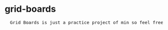 # grid-boards
<pre>
  Grid Boards is just a practice project of min so feel free to contribute. 
                                                                    Thanks.
</pre>
